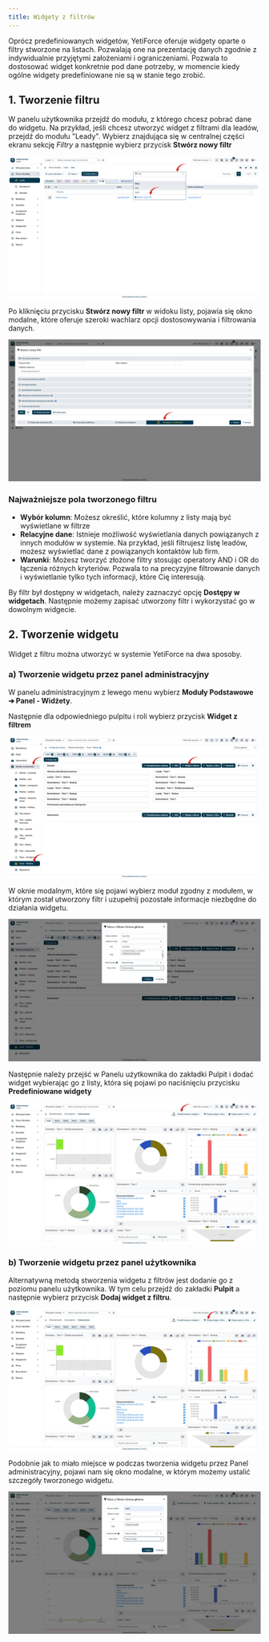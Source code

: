```yaml
---
title: Widgety z filtrów
---
```

Oprócz predefiniowanych widgetów, YetiForce oferuje widgety oparte o filtry stworzone na listach. Pozwalają one na prezentację danych zgodnie z indywidualnie przyjętymi założeniami i ograniczeniami. 
Pozwala to dostosować widget konkretnie pod dane potrzeby, w momencie kiedy ogólne widgety predefiniowane nie są w stanie tego zrobić.

## 1. Tworzenie filtru
W panelu użytkownika przejdź do modułu, z którego chcesz pobrać dane do widgetu. Na przykład, jeśli chcesz utworzyć widget z filtrami dla leadów, przejdź do modułu "Leady".
Wybierz znajdująca się w centralnej części ekranu sekcję *Filtry* a następnie wybierz przycisk **Stwórz nowy filtr**

![widgets-3.jpg](widgets-3.jpg)

Po kliknięciu przycisku **Stwórz nowy filtr** w widoku listy, pojawia się okno modalne, które oferuje szeroki wachlarz opcji dostosowywania i filtrowania danych.

![widgets-4.jpg](widgets-4.jpg)

### Najważniejsze pola tworzonego filtru

* **Wybór kolumn**: Możesz określić, które kolumny z listy mają być wyświetlane w filtrze
* **Relacyjne dane**: Istnieje możliwość wyświetlania danych powiązanych z innych modułów w systemie. Na przykład, jeśli filtrujesz listę leadów, możesz wyświetlać dane z powiązanych kontaktów lub firm.
* **Warunki**: Możesz tworzyć złożone filtry stosując operatory AND i OR do łączenia różnych kryteriów. Pozwala to na precyzyjne filtrowanie danych i wyświetlanie tylko tych informacji, które Cię interesują.

By filtr był dostępny w widgetach, należy zaznaczyć opcję **Dostępy w widgetach**. Następnie możemy zapisać utworzony filtr i wykorzystać go w dowolnym widgecie.

## 2. Tworzenie widgetu

Widget z filtru można utworzyć w systemie YetiForce na dwa sposoby. 

### a) Tworzenie widgetu przez panel administracyjny 
W panelu administracyjnym z lewego menu wybierz **Moduły Podstawowe ➔ Panel - Widżety**.

Następnie dla odpowiedniego pulpitu i roli wybierz przycisk **Widget z filtrem**

![widgets-5.jpg](widgets-5.jpg)

W oknie modalnym, które się pojawi wybierz moduł zgodny z modułem, w którym został utworzony filtr i uzupełnij pozostałe informacje niezbędne do działania widgetu.

![widgets-6.jpg](widgets-6.jpg)

Następnie należy przejść w Panelu użytkownika do zakładki Pulpit i dodać widget wybierając go z listy, która się pojawi po naciśnięciu przycisku **Predefiniowane widgety** 

![widgets-7.jpg](widgets-7.jpg)


### b) Tworzenie widgetu przez panel użytkownika

Alternatywną metodą stworzenia widgetu z filtrów jest dodanie go z poziomu panelu użytkownika.
W tym celu przejdź do zakładki **Pulpit** a następnie wybierz przycisk **Dodaj widget z filtru**.

![widgets-8.jpg](widgets-8.jpg)

Podobnie jak to miało miejsce w podczas tworzenia widgetu przez Panel administracyjny, pojawi nam się okno modalne, w którym możemy ustalić szczegóły tworzonego widgetu.

![widgets-9.jpg](widgets-9.jpg)